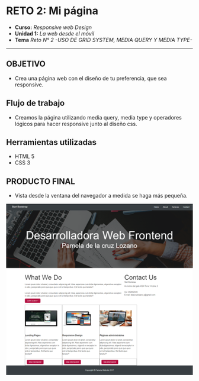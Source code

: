 # RETO 2: Mi página

* **Curso:** _Responsive web Design_
* **Unidad 1:** _La web desde el móvil_
* **Tema** _Reto N° 2 -USO DE GRID SYSTEM, MEDIA QUERY Y MEDIA TYPE-_ 

***
## OBJETIVO
* Crea una página web con el diseño de tu preferencia, que sea responsive.

## Flujo de trabajo
* Creamos la página utilizando media query, media type y operadores lógicos para hacer responsive junto al diseño css. 
 
## Herramientas utilizadas

* HTML 5
* CSS 3

## PRODUCTO FINAL

* Vista desde la ventana del navegador a medida se haga más pequeña.

![recursos](assets/images/final.png)